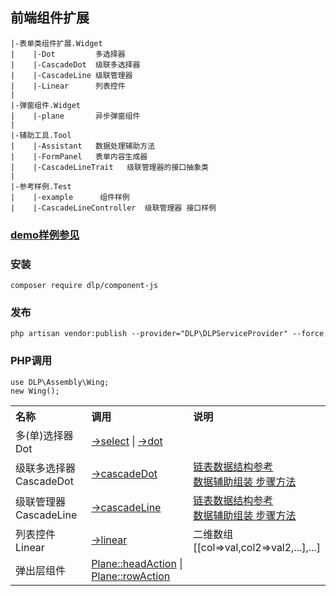 ## 前端组件扩展

    |-表单类组件扩展.Widget
    |    |-Dot         多选择器
    |    |-CascadeDot  级联多选择器
    |    |-CascadeLine 级联管理器
    |    |-Linear      列表控件  
    |
    |-弹窗组件.Widget
    |    |-plane       异步弹窗组件
    |     
    |-辅助工具.Tool
    |    |-Assistant   数据处理辅助方法  
    |    |-FormPanel   表单内容生成器
    |    |-CascadeLineTrait   级联管理器的接口抽象类 
    |
    |-参考样例.Test
    |    |-example      组件样例
    |    |-CascadeLineController  级联管理器 接口样例
    
    
### [demo样例参见](https://codepen.io/ydtg1993-the-bashful/pen/rNdWade)

### 安装
```shell script
composer require dlp/component-js
```
### 发布
```shell script
php artisan vendor:publish --provider="DLP\DLPServiceProvider" --force
```

### PHP调用

    use DLP\Assembly\Wing;
    new Wing();
    
<table> 
    <tr>
        <th style="text-align:left;">名称</td>
        <th style="text-align:left;">调用</td>
        <th style="text-align:left;">说明</td>
    </tr>
    <tr>
        <td style="text-align:left;">多(单)选择器 Dot</td>
        <td style="text-align:left;"><a target="_blank" href='https://github.com/laravel-admin-extensions/component-js/blob/main/test/example.php#L156'>->select</a>
        | <a target="_blank" href='https://github.com/laravel-admin-extensions/component-js/blob/main/test/example.php#L163'>->dot</a></td>
        <td style="text-align:left;"></td>
    </tr>
    <tr>
        <td style="text-align:left;">级联多选择器 CascadeDot</td>
        <td style="text-align:left;"><a target="_blank" href='https://github.com/laravel-admin-extensions/component-js/blob/main/test/example.php#L189'>->cascadeDot</a></td>
        <td style="text-align:left;"><a target="_blank" href='https://github.com/laravel-admin-extensions/component-js/blob/main/test/example.php#L221'>链表数据结构参考</a>
         <br/>
         <a target="_blank" href='https://github.com/laravel-admin-extensions/component-js/blob/main/test/example.php#L211'>数据辅助组装 步骤方法</a><br/>
         </td></td> 
    </tr>
    <tr>
        <td style="text-align:left;">级联管理器 CascadeLine</td>
        <td style="text-align:left;"><a target="_blank" href='https://github.com/laravel-admin-extensions/component-js/blob/main/test/example.php#L191'>->cascadeLine</a></td>
        <td style="text-align:left;"><a target="_blank" href='https://github.com/laravel-admin-extensions/component-js/blob/main/test/example.php#L221'>链表数据结构参考</a>
         <br/>
         <a target="_blank" href='https://github.com/laravel-admin-extensions/component-js/blob/main/test/example.php#L211'>数据辅助组装 步骤方法</a><br/>
         </td></td> 
    </tr>
    <tr>
        <td style="text-align:left;">列表控件 Linear</td>
        <td style="text-align:left;"><a target="_blank" href='https://github.com/laravel-admin-extensions/component-js/blob/main/test/example.php#L193'>->linear</a></td>
        <td style="text-align:left;">二维数组<br/>[[col=>val,col2=>val2,...],...]</td>
    </tr>
    <tr>
        <td style="text-align:left;">弹出层组件</td>
        <td style="text-align:left;"><a target="_blank" href='https://github.com/laravel-admin-extensions/component-js/blob/main/test/example.php#L55'>Plane::headAction</a> 
        | <a target="_blank" href='https://github.com/laravel-admin-extensions/component-js/blob/main/test/example.php#L70'>Plane::rowAction</a></td>
        <td style="text-align:left;"></td>
    </tr>
</table>

